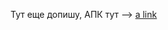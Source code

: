Тут еще допишу, АПК тут --> [a link](https://github.com/Gleb-max/TodoListYandexSchool/blob/develop/app/build/intermediates/apk/debug/app-debug.apk)